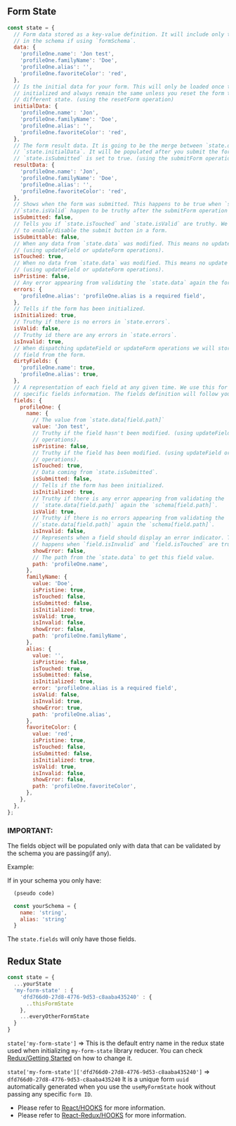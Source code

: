 ## Form State

```js
const state = {
  // Form data stored as a key-value definition. It will include only the fields defined
  // in the schema if using `formSchema`.
  data: {
    'profileOne.name': 'Jon test',
    'profileOne.familyName': 'Doe',
    'profileOne.alias': '',
    'profileOne.favoriteColor': 'red',
  },
  // Is the initial data for your form. This will only be loaded once the form is
  // initialized and always remain the same unless you reset the form to a 
  // different state. (using the resetForm operation)
  initialData: {
    'profileOne.name': 'Jon',
    'profileOne.familyName': 'Doe',
    'profileOne.alias': '',
    'profileOne.favoriteColor': 'red',
  },
  // The form result data. It is going to be the merge between `state.data` and
  // `state.initialData`. It will be populated after you submit the form and
  // `state.isSubmitted` is set to true. (using the submitForm operation)
  resultData: {
    'profileOne.name': 'Jon',
    'profileOne.familyName': 'Doe',
    'profileOne.alias': '',
    'profileOne.favoriteColor': 'red',
  },
  // Shows when the form was submitted. This happens to be true when `state.isTouched` and
  //`state.isValid` happen to be truthy after the submitForm operation was dispatched.
  isSubmitted: false,
  // Tells you if `state.isTouched` and `state.isValid` are truthy. We usually use this state
  // to enable/disable the submit button in a form.
  isSubmittable: false,
  // When any data from `state.data` was modified. This means no update dispatched
  // (using updateField or updateForm operations).
  isTouched: true,
  // When no data from `state.data` was modified. This means no update dispatched
  // (using updateField or updateForm operations).
  isPristine: false,
  // Any error appearing from validating the `state.data` again the form `schema`.
  errors: {
    'profileOne.alias': 'profileOne.alias is a required field',
  },
  // Tells if the form has been initialized.
  isInitialized: true,
  // Truthy if there is no errors in `state.errors`.
  isValid: false,
  // Truthy id there are any errors in `state.errors`.
  isInvalid: true,
  // When dispatching updateField or updateForm operations we will store any modified
  // field from the form.
  dirtyFields: {
    'profileOne.name': true,
    'profileOne.alias': true,
  },
  // A representation of each field at any given time. We use this for query the field to get
  // specific fields information. The fields definition will follow your data structure.
  fields: {
    profileOne: {
      name: {
        // The value from `state.data[field.path]`
        value: 'Jon test',
        // Truthy if the field hasn't been modified. (using updateField or updateForm
        // operations).
        isPristine: false,
        // Truthy if the field has been modified. (using updateField or updateForm
        // operations).
        isTouched: true,
        // Data coming from `state.isSubmitted`.
        isSubmitted: false,
        // Tells if the form has been initialized.
        isInitialized: true,
        // Truthy if there is any error appearing from validating the
        // `state.data[field.path]` again the `schema[field.path]`.
        isValid: true,
        // Truthy if there is no errors appearing from validating the
        //`state.data[field.path]` again the `schema[field.path]`.
        isInvalid: false,
        // Represents when a field should display an error indicator. This
        // happens when `field.isInvalid` and `field.isTouched` are truthy.
        showError: false,
        // The path from the `state.data` to get this field value.
        path: 'profileOne.name',
      },
      familyName: {
        value: 'Doe',
        isPristine: true,
        isTouched: false,
        isSubmitted: false,
        isInitialized: true,
        isValid: true,
        isInvalid: false,
        showError: false,
        path: 'profileOne.familyName',
      },
      alias: {
        value: '',
        isPristine: false,
        isTouched: true,
        isSubmitted: false,
        isInitialized: true,
        error: 'profileOne.alias is a required field',
        isValid: false,
        isInvalid: true,
        showError: true,
        path: 'profileOne.alias',
      },
      favoriteColor: {
        value: 'red',
        isPristine: true,
        isTouched: false,
        isSubmitted: false,
        isInitialized: true,
        isValid: true,
        isInvalid: false,
        showError: false,
        path: 'profileOne.favoriteColor',
      },
    },
  },
};
```

### IMPORTANT:

The fields object will be populated only with data that can be validated by the schema you are passing(if any).

Example:

If in your schema you only have:

```js
  (pseudo code)

  const yourSchema = {
    name: 'string',
    alias: 'string'
  }
```

The `state.fields` will only have those fields.

## Redux State

```js
const state = {
  ...yourState
  'my-form-state' : {
    'dfd766d0-27d8-4776-9d53-c8aaba435240' : {
      ..thisFormState
    },
    ...everyOtherFormState
  }
}

```

`state['my-form-state']` => This is the default entry name in the redux state used when initializing `my-form-state` library reducer.
You can check <a href="/#/redux/get-started/README#my-form-library-redux-configuration">Redux/Getting Started</a> on how to change it.

`state['my-form-state']['dfd766d0-27d8-4776-9d53-c8aaba435240']` => `dfd766d0-27d8-4776-9d53-c8aaba435240` It is a unique form `uuid` automatically generated when you
use the `useMyFormState` hook without passing any specific `form ID`.

- Please refer to <a href="/#/react/hook/README#react-hooks">React/HOOKS</a> for more information.
- Please refer to <a href="/#/react-redux/hook/README#react-redux-hooks">React-Redux/HOOKS</a> for more information.
